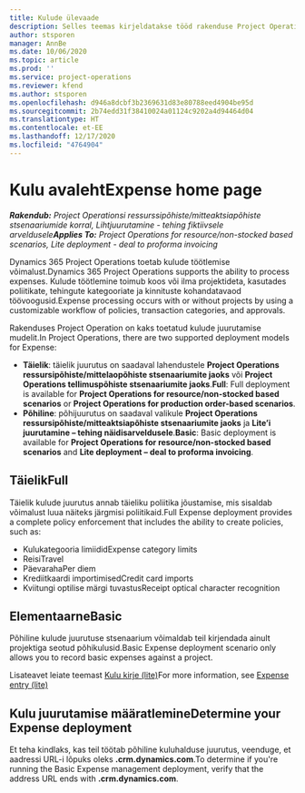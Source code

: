 ```yaml
---
title: Kulude ülevaade
description: Selles teemas kirjeldatakse tööd rakenduse Project Operations kulufunktsioone.
author: stsporen
manager: AnnBe
ms.date: 10/06/2020
ms.topic: article
ms.prod: ''
ms.service: project-operations
ms.reviewer: kfend
ms.author: stsporen
ms.openlocfilehash: d946a8dcbf3b2369631d83e80788eed4904be95d
ms.sourcegitcommit: 2b74edd31f38410024a01124c9202a4d94464d04
ms.translationtype: HT
ms.contentlocale: et-EE
ms.lasthandoff: 12/17/2020
ms.locfileid: "4764904"
---
```

# <a name="expense-home-page"></a><span data-ttu-id="71060-103">Kulu avaleht</span><span class="sxs-lookup"><span data-stu-id="71060-103">Expense home page</span></span>

<span data-ttu-id="71060-104">_**Rakendub:** Project Operationsi ressurssipõhiste/mitteaktsiapõhiste stsenaariumide korral,  Lihtjuurutamine - tehing fiktiivsele arveldusele_</span><span class="sxs-lookup"><span data-stu-id="71060-104">_**Applies To:** Project Operations for resource/non-stocked based scenarios, Lite deployment - deal to proforma invoicing_</span></span>


<span data-ttu-id="71060-105">Dynamics 365 Project Operations toetab kulude töötlemise võimalust.</span><span class="sxs-lookup"><span data-stu-id="71060-105">Dynamics 365 Project Operations supports the ability to process expenses.</span></span> <span data-ttu-id="71060-106">Kulude töötlemine toimub koos või ilma projektideta, kasutades poliitikate, tehingute kategooriate ja kinnituste kohandatavaod töövoogusid.</span><span class="sxs-lookup"><span data-stu-id="71060-106">Expense processing occurs with or without projects by using a customizable workflow of policies, transaction categories, and approvals.</span></span>

<span data-ttu-id="71060-107">Rakenduses Project Operation on kaks toetatud kulude juurutamise mudelit.</span><span class="sxs-lookup"><span data-stu-id="71060-107">In Project Operations, there are two supported deployment models for Expense:</span></span> 

- <span data-ttu-id="71060-108">**Täielik**: täielik juurutus on saadaval lahendustele **Project Operations ressursipõhiste/mittelaopõhiste stsenaariumite jaoks** või **Project Operations tellimuspõhiste stsenaariumite jaoks**.</span><span class="sxs-lookup"><span data-stu-id="71060-108">**Full**: Full deployment is available for **Project Operations for resource/non-stocked based scenarios** or **Project Operations for production order-based scenarios**.</span></span>
- <span data-ttu-id="71060-109">**Põhiline**: põhijuurutus on saadaval valikule **Project Operations ressursipõhiste/mitteaktsiapõhiste stsenaariumite jaoks** ja **Lite’i juurutamine – tehing näidisarveldusele**.</span><span class="sxs-lookup"><span data-stu-id="71060-109">**Basic**: Basic deployment is available for **Project Operations for resource/non-stocked based scenarios** and **Lite deployment – deal to proforma invoicing**.</span></span>

## <a name="full"></a><span data-ttu-id="71060-110">Täielik</span><span class="sxs-lookup"><span data-stu-id="71060-110">Full</span></span> 
<span data-ttu-id="71060-111">Täielik kulude juurutus annab täieliku poliitika jõustamise, mis sisaldab võimalust luua näiteks järgmisi poliitikaid.</span><span class="sxs-lookup"><span data-stu-id="71060-111">Full Expense deployment provides a complete policy enforcement that includes the ability to create policies, such as:</span></span>

  - <span data-ttu-id="71060-112">Kulukategooria limiidid</span><span class="sxs-lookup"><span data-stu-id="71060-112">Expense category limits</span></span>
  - <span data-ttu-id="71060-113">Reisi</span><span class="sxs-lookup"><span data-stu-id="71060-113">Travel</span></span>
  - <span data-ttu-id="71060-114">Päevaraha</span><span class="sxs-lookup"><span data-stu-id="71060-114">Per diem</span></span>
  - <span data-ttu-id="71060-115">Krediitkaardi importimised</span><span class="sxs-lookup"><span data-stu-id="71060-115">Credit card imports</span></span>
  - <span data-ttu-id="71060-116">Kviitungi optilise märgi tuvastus</span><span class="sxs-lookup"><span data-stu-id="71060-116">Receipt optical character recognition</span></span>

## <a name="basic"></a><span data-ttu-id="71060-117">Elementaarne</span><span class="sxs-lookup"><span data-stu-id="71060-117">Basic</span></span> 
<span data-ttu-id="71060-118">Põhiline kulude juurutuse stsenaarium võimaldab teil kirjendada ainult projektiga seotud põhikulusid.</span><span class="sxs-lookup"><span data-stu-id="71060-118">Basic Expense deployment scenario only allows you to record basic expenses against a project.</span></span> 

<span data-ttu-id="71060-119">Lisateavet leiate teemast [Kulu kirje (lite)](basic-expense.md)</span><span class="sxs-lookup"><span data-stu-id="71060-119">For more information, see [Expense entry (lite)](basic-expense.md)</span></span>

## <a name="determine-your-expense-deployment"></a><span data-ttu-id="71060-120">Kulu juurutamise määratlemine</span><span class="sxs-lookup"><span data-stu-id="71060-120">Determine your Expense deployment</span></span>
<span data-ttu-id="71060-121">Et teha kindlaks, kas teil töötab põhiline kuluhalduse juurutus, veenduge, et aadressi URL-i lõpuks oleks **.crm.dynamics.com**.</span><span class="sxs-lookup"><span data-stu-id="71060-121">To determine if you're running the Basic Expense management deployment, verify that the address URL ends with **.crm.dynamics.com**.</span></span> 

